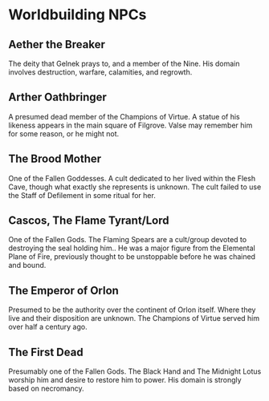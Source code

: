# Worldbuilding NPCs

## Aether the Breaker

The deity that Gelnek prays to, and a member of the Nine. His domain involves destruction, warfare, calamities, and regrowth.

## Arther Oathbringer 

A presumed dead member of the Champions of Virtue. A statue of his likeness appears in the main square of Filgrove. Valse may remember him for some reason, or he might not.

## The Brood Mother

One of the Fallen Goddesses. A cult dedicated to her lived within the Flesh Cave, though what exactly she represents is unknown. The cult failed to use the Staff of Defilement in some ritual for her.

## Cascos, The Flame Tyrant/Lord 

One of the Fallen Gods. The Flaming Spears are a cult/group devoted to destroying the seal holding him.. He was a major figure from the Elemental Plane of Fire, previously thought to be unstoppable before he was chained and bound.

## The Emperor of Orlon 

Presumed to be the authority over the continent of Orlon itself. Where they live and their disposition are unknown. The Champions of Virtue served him over half a century ago.

## The First Dead 

Presumably one of the Fallen Gods. The Black Hand and The Midnight Lotus worship him and desire to restore him to power. His domain is strongly based on necromancy.